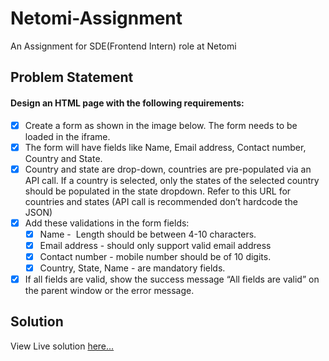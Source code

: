 # Netomi-Assignment
An Assignment for SDE(Frontend Intern) role at Netomi

## Problem Statement
 #### Design an HTML page with the following requirements:
 - [x] Create a form as shown in the image below. The form needs to be loaded in the
iframe.
 - [x] The form will have fields like Name, Email address, Contact number, Country and
State.
- [x] Country and state are drop-down, countries are pre-populated via an API call. If a
country is selected, only the states of the selected country should be populated in the
state dropdown. Refer to this URL for countries and states (API call is recommended
don’t hardcode the JSON)
- [x] Add these validations in the form fields: 
    - [x] Name -  Length should be between 4-10 characters.
    - [x] Email address - should only support valid email address 
    - [x] Contact number - mobile number should be of 10 digits.
    - [x] Country, State, Name - are mandatory fields.
- [x] If all fields are valid, show the success message “All fields are valid” on the parent
window or the error message.

## Solution
View Live solution [here...](https://chirag482.github.io/Netomi-Assignment/)
 

